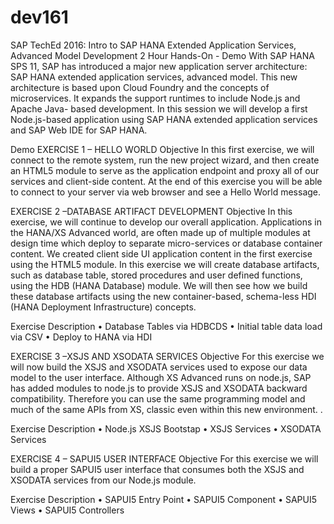 # dev161
SAP TechEd 2016: 	Intro to SAP HANA Extended Application Services, Advanced Model Development 2 Hour Hands-On - Demo
With SAP HANA SPS 11, SAP has introduced a major new application server architecture: SAP HANA extended application services, advanced model. This new architecture is based upon Cloud Foundry and the concepts of microservices. It expands the support runtimes to include Node.js and Apache Java- based development. In this session we will develop a first Node.js-based application using SAP HANA extended application services and SAP Web IDE for SAP HANA.

Demo
EXERCISE 1 – HELLO WORLD
Objective
In this first exercise, we will connect to the remote system, run the new project wizard, and then create an HTML5 module to serve as the application endpoint and proxy all of our services and client-side content. At the end of this exercise you will be able to connect to your server via web browser and see a Hello World message.

EXERCISE 2 –DATABASE ARTIFACT DEVELOPMENT
Objective
In this exercise, we will continue to develop our overall application. Applications in the HANA/XS Advanced world, are often made up of multiple modules at design time which deploy to separate micro-services or database container content. We created client side UI application content in the first exercise using the HTML5 module. In this exercise we will create database artifacts, such as database table, stored procedures and user defined functions, using the HDB (HANA Database) module. We will then see how we build these database artifacts using the new container-based, schema-less HDI (HANA Deployment Infrastructure) concepts. 

Exercise Description 
•	Database Tables via HDBCDS
•	Initial table data load via CSV
•	Deploy to HANA via HDI

EXERCISE 3 –XSJS AND XSODATA SERVICES 
Objective
For this exercise we will now build the XSJS and XSODATA services used to expose our data model to the user interface. Although XS Advanced runs on node.js, SAP has added modules to node.js to provide XSJS and XSODATA backward compatibility. Therefore you can use the same programming model and much of the same APIs from XS, classic even within this new environment. .

Exercise Description 
•	Node.js XSJS Bootstap
•	XSJS Services
•	XSODATA Services

EXERCISE 4 – SAPUI5 USER INTERFACE 
Objective
For this exercise we will build a proper SAPUI5 user interface that consumes both the XSJS and XSODATA services from our Node.js module.

Exercise Description 
•	SAPUI5 Entry Point
•	SAPUI5 Component 
•	SAPUI5 Views
•	SAPUI5 Controllers
